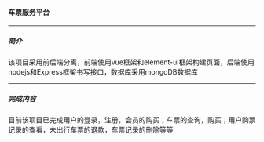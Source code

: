 #### 车票服务平台

------

##### 简介

​	该项目采用前后端分离，前端使用vue框架和element-ui框架构建页面，后端使用nodejs和Express框架书写接口，数据库采用mongoDB数据库

------

##### 完成内容

​	目前该项目已完成用户的登录，注册，会员的购买；车票的查询，购买；用户购票记录的查看，未出行车票的退款，车票记录的删除等等